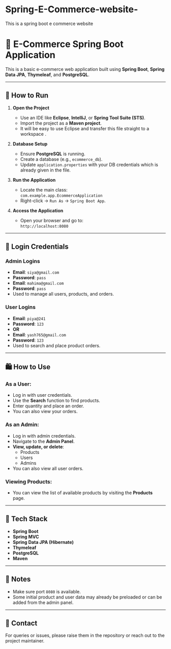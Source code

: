 # Spring-E-Commerce-website-
This is a spring boot e commerce website 
# 🛒 E-Commerce Spring Boot Application

This is a basic e-commerce web application built using **Spring Boot**, **Spring Data JPA**, **Thymeleaf**, and **PostgreSQL**.

---

## 🚀 How to Run

1. **Open the Project**  
   - Use an IDE like **Eclipse**, **IntelliJ**, or **Spring Tool Suite (STS)**.
   - Import the project as a **Maven project**.
   - It will be easy to use Eclipse and transfer this file straight to a workspace . 

2. **Database Setup**  
   - Ensure **PostgreSQL** is running.
   - Create a database (e.g., `ecommerce_db`).
   - Update `application.properties` with your DB credentials which is already given in the file.

3. **Run the Application**  
   - Locate the main class:  
     `com.example.app.EcommerceApplication`  
   - Right-click → `Run As` → `Spring Boot App`.

4. **Access the Application**  
   - Open your browser and go to:  
     `http://localhost:8080`

---

## 🔐 Login Credentials

### Admin Logins
- **Email**: `siya@gmail.com`  
- **Password**: `pass`  
- **Email**: `mahima@gmail.com`  
- **Password**: `pass`  
- Used to manage all users, products, and orders.

### User Logins
- **Email**: `piya@241`  
- **Password**: `123`  
- **OR**
- **Email**: `yash765@gmail.com`  
- **Password**: `123`  
- Used to search and place product orders.

---

## 🛍️ How to Use

### As a User:
- Log in with user credentials.
- Use the **Search** function to find products.
- Enter quantity and place an order.
- You can also view your orders.

### As an Admin:
- Log in with admin credentials.
- Navigate to the **Admin Panel**.
- **View, update, or delete**:
  - Products
  - Users
  - Admins
- You can also view all user orders.

### Viewing Products:
- You can view the list of available products by visiting the **Products** page.

---

## 🧱 Tech Stack

- **Spring Boot**
- **Spring MVC**
- **Spring Data JPA (Hibernate)**
- **Thymeleaf**
- **PostgreSQL**
- **Maven**

---

## 📌 Notes

- Make sure port `8080` is available.
- Some initial product and user data may already be preloaded or can be added from the admin panel.

---

## 📧 Contact

For queries or issues, please raise them in the repository or reach out to the project maintainer.
